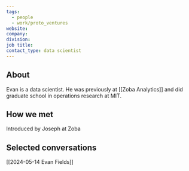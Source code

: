 ```yaml
---
tags:
  - people
  - work/proto_ventures
website: 
company: 
division: 
job title: 
contact_type: data scientist
---
```

## About
Evan is a data scientist. He was previously at [[Zoba Analytics]] and did graduate school in operations research at MIT.

## How we met
Introduced by Joseph at Zoba

## Selected conversations
[[2024-05-14 Evan Fields]]
